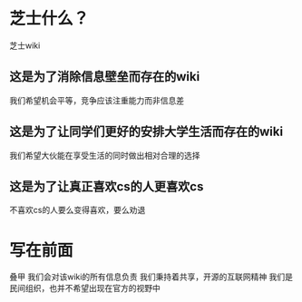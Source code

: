 # 芝士什么？
芝士wiki
## 这是为了消除信息壁垒而存在的wiki
我们希望机会平等，竞争应该注重能力而非信息差
## 这是为了让同学们更好的安排大学生活而存在的wiki
我们希望大伙能在享受生活的同时做出相对合理的选择
## 这是为了让真正喜欢cs的人更喜欢cs
不喜欢cs的人要么变得喜欢，要么劝退

# 写在前面
叠甲
我们会对该wiki的所有信息负责
我们秉持着共享，开源的互联网精神
我们是民间组织，也并不希望出现在官方的视野中
